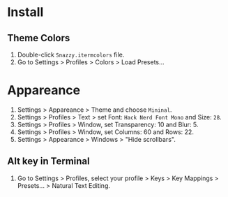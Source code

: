# Install

## Theme Colors
1. Double-click `Snazzy.itermcolors` file.
1. Go to Settings > Profiles > Colors > Load Presets…

# Appareance
1. Settings > Appareance > Theme and choose `Mininal`.
1. Settings > Profiles > Text > set Font: `Hack Nerd Font Mono` and Size: `28`.
1. Settings > Profiles > Window, set Transparency: 10 and Blur: 5.
1. Settings > Profiles > Window, set Columns: 60 and Rows: 22.
1. Settings > Appearance > Windows > "Hide scrollbars".

## Alt key in Terminal
1. Go to Settings > Profiles, select your profile > Keys > Key Mappings > Presets... > Natural Text Editing.